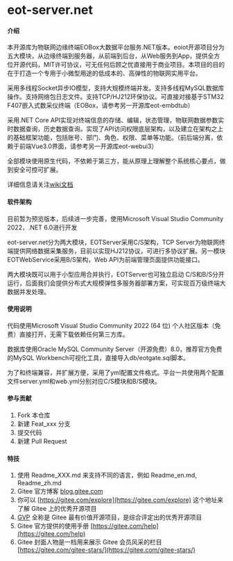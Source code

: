 # eot-server.net

#### 介绍
本开源库为物联网边缘终端EOBox大数据平台服务.NET版本。eoiot开源项目分为五大模块，从边缘终端到服务器，从前端到后台，从Web服务到App，提供全方位开源代码，MIT许可协议，可无任何后顾之忧直接用于商业项目。本项目的目的在于打造一个专用于小微型用途的低成本的、高弹性的物联网实用平台。

采用多线程Socket异步IO模型，支持大规模终端并发。支持多线程MySQL数据库操作。支持网络包日志文件。支持TCP/HJ212环保协议。可直接对接基于STM32 F407嵌入式数采仪终端（EOBox，请参考另一开源库eot-embdtub）

采用.NET Core API实现对终端信息的存储、编辑，状态管理，物联网数据参数实时数据查询，历史数据查询。实现了API访问权限底层架构，以及建立在架构之上的基础框架功能，包括账号、部门、角色、权限、菜单等功能。（前后端分离，依赖于前端Vue3.0界面，请参考另一开源库eot-webui3）

全部模块使用原生代码，不依赖于第三方，能从原理上理解整个系统核心要点，做到安全可控可扩展。

详细信息请关注[wiki文档](https://gitee.com/bigbook2000/eot-server.net/wikis/pages)

#### 软件架构
目前暂为预览版本，后续进一步完善，使用Microsoft Visual Studio Community 2022，.NET 6.0进行开发

eot-server.net分为两大模块，EOTServer采用C/S架构，TCP Server为物联网终端提供网络数据采集服务，目前以实现HJ212协议，可进行多协议扩展。另一模块EOTWebService采用B/S架构，Web API为前端管理页面提供功能接口。

两大模块既可以用于小型应用合并执行，EOTServer也可独立启动 C/S和B/S分开运行，后面我们会提供分布式大规模弹性多服务器部署方案，可实现百万级终端大数据并发处理。

#### 使用说明
代码使用Microsoft Visual Studio Community 2022 (64 位) 个人社区版本（免费）直接打开，无需下载依赖任何第三方库。

数据库使用Oracle MySQL Community Server（开源免费）8.0，推荐官方免费的MySQL Workbench可视化工具，直接导入db/eotgate.sql脚本。

为了和终端兼容，并扩展方便，采用了yml配置文件格式。平台一共使用两个配置文件server.yml和web.yml分别对应C/S模块和B/S模块。


#### 参与贡献

1.  Fork 本仓库
2.  新建 Feat_xxx 分支
3.  提交代码
4.  新建 Pull Request


#### 特技

1.  使用 Readme\_XXX.md 来支持不同的语言，例如 Readme\_en.md, Readme\_zh.md
2.  Gitee 官方博客 [blog.gitee.com](https://blog.gitee.com)
3.  你可以 [https://gitee.com/explore](https://gitee.com/explore) 这个地址来了解 Gitee 上的优秀开源项目
4.  [GVP](https://gitee.com/gvp) 全称是 Gitee 最有价值开源项目，是综合评定出的优秀开源项目
5.  Gitee 官方提供的使用手册 [https://gitee.com/help](https://gitee.com/help)
6.  Gitee 封面人物是一档用来展示 Gitee 会员风采的栏目 [https://gitee.com/gitee-stars/](https://gitee.com/gitee-stars/)
